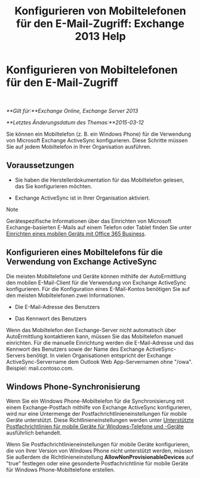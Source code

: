 ﻿---
title: 'Konfigurieren von Mobiltelefonen für den E-Mail-Zugriff: Exchange 2013 Help'
TOCTitle: Konfigurieren von Mobiltelefonen für den E-Mail-Zugriff
ms:assetid: 8d6e2cea-265a-43d9-a074-076f35658436
ms:mtpsurl: https://technet.microsoft.com/de-de/library/Bb123704(v=EXCHG.150)
ms:contentKeyID: 52062738
ms.date: 04/24/2018
mtps_version: v=EXCHG.150
ms.translationtype: HT
---

# Konfigurieren von Mobiltelefonen für den E-Mail-Zugriff

 

_**Gilt für:**Exchange Online, Exchange Server 2013_

_**Letztes Änderungsdatum des Themas:**2015-03-12_

Sie können ein Mobiltelefon (z. B. ein Windows Phone) für die Verwendung von Microsoft Exchange ActiveSync konfigurieren. Diese Schritte müssen Sie auf jedem Mobiltelefon in Ihrer Organisation ausführen.

## Voraussetzungen

  - Sie haben die Herstellerdokumentation für das Mobiltelefon gelesen, das Sie konfigurieren möchten.

  - Exchange ActiveSync ist in Ihrer Organisation aktiviert.


> [!NOTE]
> Gerätespezifische Informationen über das Einrichten von Microsoft Exchange-basierten E-Mails auf einem Telefon oder Tablet finden Sie unter <A href="https://support.office.com/de-de/article/set-up-a-mobile-device-using-office-365-for-business-7dabb6cb-0046-40b6-81fe-767e0b1f014f">Einrichten eines mobilen Geräts mit Office 365 Business</A>.



## Konfigurieren eines Mobiltelefons für die Verwendung von Exchange ActiveSync

Die meisten Mobiltelefone und Geräte können mithilfe der AutoErmittlung den mobilen E-Mail-Client für die Verwendung von Exchange ActiveSync konfigurieren. Für die Konfiguration eines E-Mail-Kontos benötigen Sie auf den meisten Mobiltelefonen zwei Informationen.

  - Die E-Mail-Adresse des Benutzers

  - Das Kennwort des Benutzers

Wenn das Mobiltelefon den Exchange-Server nicht automatisch über AutoErmittlung kontaktieren kann, müssen Sie das Mobiltelefon manuell einrichten. Für die manuelle Einrichtung werden die E-Mail-Adresse und das Kennwort des Benutzers sowie der Name des Exchange ActiveSync-Servers benötigt. In vielen Organisationen entspricht der Exchange ActiveSync-Servername dem Outlook Web App-Servernamen ohne "/owa". Beispiel: mail.contoso.com.

## Windows Phone-Synchronisierung

Wenn Sie ein Windows Phone-Mobiltelefon für die Synchronisierung mit einem Exchange-Postfach mithilfe von Exchange ActiveSync konfigurieren, wird nur eine Untermenge der Postfachrichtlinieneinstellungen für mobile Geräte unterstützt. Diese Richtlinieneinstellungen werden unter [Unterstützte Postfachrichtlinien für mobile Geräte für Windows-Telefone und -Geräte](supported-mobile-device-mailbox-policies-for-windows-phones-and-devices-exchange-2013-help.md) ausführlich behandelt.

Wenn Sie Postfachrichtlinieneinstellungen für mobile Geräte konfigurieren, die von Ihrer Version von Windows Phone nicht unterstützt werden, müssen Sie außerdem die Richtlinieneinstellung **AllowNonProvisionableDevices** auf "true" festlegen oder eine gesonderte Postfachrichtlinie für mobile Geräte für Windows Phone-Mobiltelefone erstellen.

